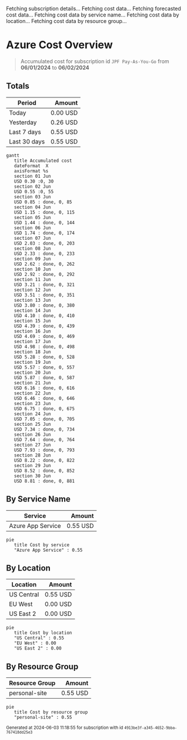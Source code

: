 Fetching subscription details...
Fetching cost data...
Fetching forecasted cost data...
Fetching cost data by service name...
Fetching cost data by location...
Fetching cost data by resource group...
# Azure Cost Overview

> Accumulated cost for subscription id `JPF Pay-As-You-Go` from **06/01/2024** to **06/02/2024**

## Totals

|Period|Amount|
|---|---:|
|Today|0.00 USD|
|Yesterday|0.26 USD|
|Last 7 days|0.55 USD|
|Last 30 days|0.55 USD|

```mermaid
gantt
   title Accumulated cost
   dateFormat  X
   axisFormat %s
   section 01 Jun
   USD 0.30 :0, 30
   section 02 Jun
   USD 0.55 :0, 55
   section 03 Jun
   USD 0.85 : done, 0, 85
   section 04 Jun
   USD 1.15 : done, 0, 115
   section 05 Jun
   USD 1.44 : done, 0, 144
   section 06 Jun
   USD 1.74 : done, 0, 174
   section 07 Jun
   USD 2.03 : done, 0, 203
   section 08 Jun
   USD 2.33 : done, 0, 233
   section 09 Jun
   USD 2.62 : done, 0, 262
   section 10 Jun
   USD 2.92 : done, 0, 292
   section 11 Jun
   USD 3.21 : done, 0, 321
   section 12 Jun
   USD 3.51 : done, 0, 351
   section 13 Jun
   USD 3.80 : done, 0, 380
   section 14 Jun
   USD 4.10 : done, 0, 410
   section 15 Jun
   USD 4.39 : done, 0, 439
   section 16 Jun
   USD 4.69 : done, 0, 469
   section 17 Jun
   USD 4.98 : done, 0, 498
   section 18 Jun
   USD 5.28 : done, 0, 528
   section 19 Jun
   USD 5.57 : done, 0, 557
   section 20 Jun
   USD 5.87 : done, 0, 587
   section 21 Jun
   USD 6.16 : done, 0, 616
   section 22 Jun
   USD 6.46 : done, 0, 646
   section 23 Jun
   USD 6.75 : done, 0, 675
   section 24 Jun
   USD 7.05 : done, 0, 705
   section 25 Jun
   USD 7.34 : done, 0, 734
   section 26 Jun
   USD 7.64 : done, 0, 764
   section 27 Jun
   USD 7.93 : done, 0, 793
   section 28 Jun
   USD 8.22 : done, 0, 822
   section 29 Jun
   USD 8.52 : done, 0, 852
   section 30 Jun
   USD 8.81 : done, 0, 881
```

## By Service Name

|Service|Amount|
|---|---:|
|Azure App Service|0.55 USD|

```mermaid
pie
   title Cost by service
   "Azure App Service" : 0.55
```

## By Location

|Location|Amount|
|---|---:|
|US Central|0.55 USD|
|EU West|0.00 USD|
|US East 2|0.00 USD|

```mermaid
pie
   title Cost by location
   "US Central" : 0.55
   "EU West" : 0.00
   "US East 2" : 0.00
```

## By Resource Group

|Resource Group|Amount|
|---|---:|
|personal-site|0.55 USD|

```mermaid
pie
   title Cost by resource group
   "personal-site" : 0.55
```

<sup>Generated at 2024-06-03 11:18:55 for subscription with id `4913be3f-a345-4652-9bba-767418dd25e3`</sup>
